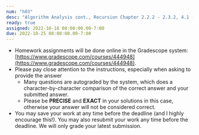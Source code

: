 ```yaml
---
num: "h03"
desc: "Algorithm Analysis cont., Recursion Chapter 2.2.2 - 2.3.2, 4.1 - 4.3"
ready: true
assigned: 2022-10-18 08:00:00.00-7:00
due: 2022-10-25 08:00:00.00-7:00
---
```


* Homework assignments will be done online in the Gradescope system: [https://www.gradescope.com/courses/444948](https://www.gradescope.com/courses/444948).
* Please pay close attention to the instructions, especially when asking to provide the answer
	* Many questions are autograded by the system, which does a character-by-character comparison of the correct answer and your submitted answer.
	* Please be **PRECISE** and **EXACT** in your solutions in this case, otherwise your answer will not be considered correct.
* You may save your work at any time before the deadline (and I highly encourage this!). You may also resubmit your work any time before the deadline. We will only grade your latest submission.
